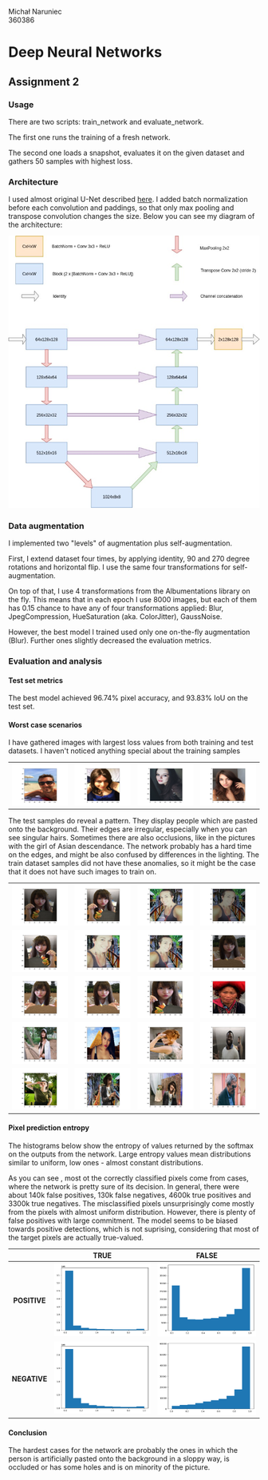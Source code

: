 Michał Naruniec\
360386

# Deep Neural Networks
## Assignment 2

### Usage

There are two scripts: train_network and evaluate_network.

The first one runs the training  of a fresh network.

The second one loads a snapshot, evaluates it on the given dataset and gathers 50 samples with highest loss.

### Architecture

I used almost original U-Net described [here](https://lmb.informatik.uni-freiburg.de/people/ronneber/u-net/).
I added batch normalization before each convolution and paddings, so that only max pooling and transpose convolution changes the size.
Below you can see my diagram of the architecture:

![arch](architecture.jpg)

### Data augmentation

I implemented two "levels" of augmentation plus self-augmentation.

First, I extend dataset four times, by applying identity, 90 and 270 degree rotations and horizontal flip.
I use the same four transformations for self-augmentation.

On top of that, I use 4 transformations from the Albumentations library on the fly.
This means that in each epoch I use 8000 images, but each of them has 0.15 chance to have any of four transformations applied: Blur, JpegCompression, HueSaturation (aka. ColorJitter), GaussNoise.

However, the best model I trained used only one on-the-fly augmentation (Blur). Further ones slightly decreased the evaluation metrics.

### Evaluation and analysis

#### Test set metrics

The best model achieved 96.74% pixel accuracy, and 93.83% IoU on the test set.

#### Worst case scenarios

I have gathered images with largest loss values from both training and test datasets.
I haven't noticed anything special about the training samples

| | | | |
|:---:|:---:|:---:|:---:|
| ![](img/train/46.png) | ![](img/train/47.png) | ![](img/train/48.png) | ![](img/train/49.png) |

The test samples do reveal a pattern. They display people which are pasted onto the background.
Their edges are irregular, especially when you can see singular hairs.
Sometimes there are also occlusions, like in the pictures with the girl of Asian descendance.
The network probably has a hard time on the edges, and might be also confused by differences in the lighting.
The train dataset samples did not have these anomalies, so it might be the case that it does not have such images to train on.

| | | | |
|:---:|:---:|:---:|:---:|
| ![](img/test/49.png) | ![](img/test/48.png) | ![](img/test/47.png) | ![](img/test/46.png) |
| ![](img/test/45.png) | ![](img/test/44.png) | ![](img/test/43.png) | ![](img/test/42.png) |
| ![](img/test/41.png) | ![](img/test/40.png) | ![](img/test/39.png) | ![](img/test/38.png) |
| ![](img/test/37.png) | ![](img/test/36.png) | ![](img/test/35.png) | ![](img/test/34.png) |
| ![](img/test/33.png) | ![](img/test/32.png) | ![](img/test/31.png) | ![](img/test/30.png) |

#### Pixel prediction entropy

The histograms below show the entropy of values returned by the softmax on the outputs from the network.
Large entropy values mean distributions similar to uniform, low ones - almost constant distributions.

As you can see , most ot the correctly classified pixels come from cases, where the network is pretty sure of its decision.
In general, there were about 140k false positives, 130k false negatives, 4600k true positives and 3300k true negatives.
The misclassified pixels unsurprisingly come mostly from the pixels with almost uniform distribution.
However, there is plenty of false positives with large commitment.
The model seems to be biased towards positive detections, which is not suprising, considering that most of the target pixels are actually true-valued.

| | TRUE | FALSE|
|:---:|:---:|:---:|
| **POSITIVE** | ![TP](img/entropy/TP.png) | ![FP](img/entropy/FP.png) |
| **NEGATIVE** | ![TN](img/entropy/TN.png) | ![FN](img/entropy/FN.png) |

#### Conclusion

The hardest cases for the network are probably the ones in which the person is artificially pasted onto the background in a sloppy way, is occluded or has some holes and is on minority of the picture.
